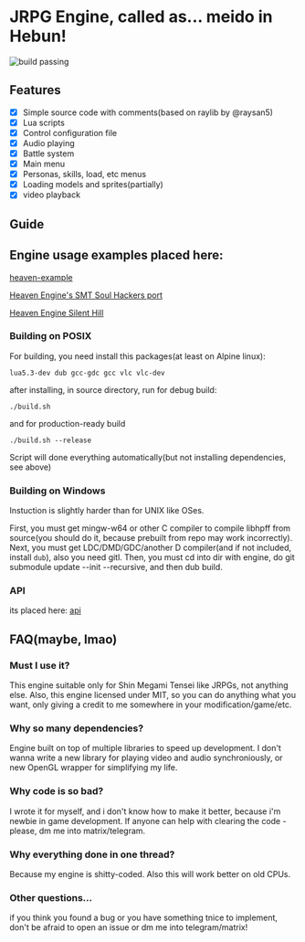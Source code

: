 # JRPG Engine, called as... meido in Hebun!

![build passing](https://github.com/quantumde1/heaven-engine/actions/workflows/main.yml/badge.svg?event=push)

## Features

- [x] Simple source code with comments(based on raylib by @raysan5)
- [x] Lua scripts
- [x] Control configuration file
- [x] Audio playing
- [x] Battle system
- [x] Main menu
- [x] Personas, skills, load, etc menus
- [x] Loading models and sprites(partially)
- [x] video playback

## Guide

## Engine usage examples placed here:

[heaven-example](https://github.com/quantumde1/heaven-example)

[Heaven Engine's SMT Soul Hackers port](https://github.com/quantumde1/heaven-soul-hackers)

[Heaven Engine Silent Hill](https://github.com/quantumde1/heaven-silent-hill)

### Building on POSIX

For building, you need install this packages(at least on Alpine linux):
```
lua5.3-dev dub gcc-gdc gcc vlc vlc-dev
```
after installing, in source directory, run for debug build:
```
./build.sh
```
and for production-ready build
```
./build.sh --release
```
Script will done everything automatically(but not installing dependencies, see above)

### Building on Windows

Instuction is slightly harder than for UNIX like OSes.

First, you must get mingw-w64 or other C compiler to compile libhpff from source(you should do it, because prebuilt from repo may work incorrectly).
Next, you must get LDC/DMD/GDC/another D compiler(and if not included, install ```dub```), also you need gitl. Then, you must cd into dir with engine, do git submodule update --init --recursive, and then dub build.

### API
its placed here:
[api](https://github.com/quantumde1/heaven-example/blob/main/documentation/lua_api.md)

## FAQ(maybe, lmao)

### Must I use it?

This engine suitable only for Shin Megami Tensei like JRPGs, not anything else. Also, this engine licensed under MIT, so you can do anything what you want, only giving a credit to me somewhere in your modification/game/etc.

### Why so many dependencies?

Engine built on top of multiple libraries to speed up development. I don't wanna write a new library for playing video and audio synchroniously, or new OpenGL wrapper for simplifying my life.

### Why code is so bad?

I wrote it for myself, and i don't know how to make it better, because i'm newbie in game development. If anyone can help with clearing the code - please, dm me into matrix/telegram.

### Why everything done in one thread?

Because my engine is shitty-coded. Also this will work better on old CPUs.

### Other questions...

if you think you found a bug or you have something tnice to implement, don't be afraid to open an issue or dm me into telegram/matrix!
